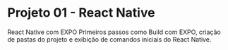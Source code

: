 # Projeto 01 - React Native
React Native com EXPO
Primeiros passos como Build com EXPO, criação de pastas do projeto e exibição de comandos iniciais do React Native.
